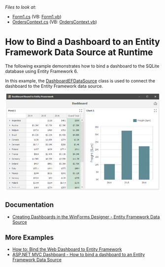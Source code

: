 <!-- default file list -->
*Files to look at*:

* [Form1.cs](./CS/Dashboard_EntityFramework/Form1.cs) (VB: [Form1.vb](./VB/Dashboard_EntityFramework/Form1.vb))
* [OrdersContext.cs](./CS/Dashboard_EntityFramework/OrdersContext.cs) (VB: [OrdersContext.vb](./VB/Dashboard_EntityFramework/OrdersContext.vb))
<!-- default file list end -->
# How to Bind a Dashboard to an Entity Framework Data Source at Runtime

The following example demonstrates how to bind a dashboard to the SQLite database using Entity Framework 6.

In this example, the <a href="http://docs.devexpress.com/Dashboard/DevExpress.DashboardCommon.DashboardEFDataSource">DashboardEFDataSource</a> class is used to connect the dashboard to the Entity Framework data source.

![screenshot](images/screenshot.png)

## Documentation

* [Creating Dashboards in the WinForms Designer - Entity Framework Data Source](https://docs.devexpress.com/Dashboard/113909)

## More Examples

* [How to: Bind the Web Dashboard to Entity Framework](https://docs.devexpress.com/Dashboard/117074)
* [ASP.NET MVC Dashboard - How to bind a dashboard to an Entity Framework Data Source](https://github.com/DevExpress-Examples/aspnet-mvc-dashboard-how-to-bind-a-dashboard-to-an-entity-framework-data-source-t551381)
